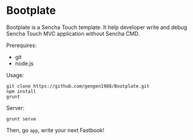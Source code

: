 Bootplate
=========

Bootplate is a Sencha Touch template. It help developer write and debug Sencha Touch MVC application without Sencha CMD.

Prerequires:
 - git
 - node.js

Usage:
```
git clone https://github.com/gengen1988/Bootplate.git
npm install
grunt
```

Server:
```
grunt serve
```


Then, go ```app```, write your next Fastbook!
